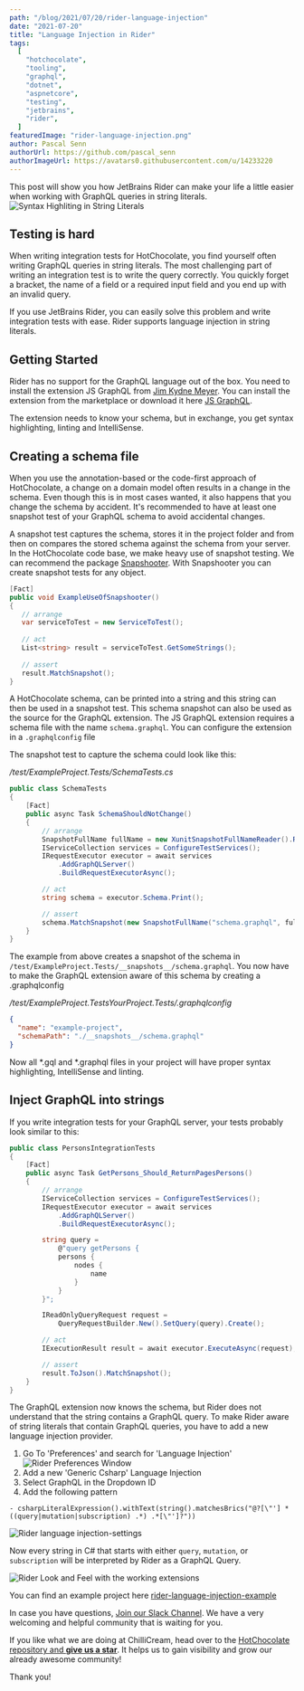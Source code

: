 ```yaml
---
path: "/blog/2021/07/20/rider-language-injection"
date: "2021-07-20"
title: "Language Injection in Rider"
tags:
  [
    "hotchocolate",
    "tooling",
    "graphql",
    "dotnet",
    "aspnetcore",
    "testing",
    "jetbrains",
    "rider",
  ]
featuredImage: "rider-language-injection.png"
author: Pascal Senn
authorUrl: https://github.com/pascal_senn
authorImageUrl: https://avatars0.githubusercontent.com/u/14233220
---
```


This post will show you how JetBrains Rider can make your life a little easier when working with GraphQL queries in string literals.
![Syntax Highliting in String Literals](./header.png)

## Testing is hard

When writing integration tests for HotChocolate, you find yourself often writing GraphQL queries in string literals. The
most challenging part of writing an integration test is to write the query correctly. You quickly forget a bracket, the
name of a field or a required input field and you end up with an invalid query.

If you use JetBrains Rider, you can easily solve this problem and write integration tests with ease. Rider supports
language injection in string literals.

## Getting Started

Rider has no support for the GraphQL language out of the box. You need to install the extension JS GraphQL
from [Jim Kydne Meyer](https://github.com/jimkyndemeyer). You can install the extension from the marketplace or download
it here [JS GraphQL](https://plugins.jetbrains.com/plugin/8097-js-graphql).

The extension needs to know your schema, but in exchange, you get syntax highlighting, linting and IntelliSense.

## Creating a schema file

When you use the annotation-based or the code-first approach of HotChocolate, a change on a domain model often results
in a change in the schema. Even though this is in most cases wanted, it also happens that you change the schema by
accident. It's recommended to have at least one snapshot test of your GraphQL schema to avoid accidental changes.

A snapshot test captures the schema, stores it in the project folder and from then on compares the stored schema against
the schema from your server. In the HotChocolate code base, we make heavy use of snapshot testing. We can recommend the
package [Snapshooter](https://swisslife-oss.github.io/snapshooter/docs/get-started). With Snapshooter you can create snapshot tests for any object.

```csharp
[Fact]
public void ExampleUseOfSnapshooter() 
{
   // arrange
   var serviceToTest = new ServiceToTest();
   
   // act
   List<string> result = serviceToTest.GetSomeStrings();
   
   // assert
   result.MatchSnapshot();
}
```

A HotChocolate schema, can be printed into a string and this string can then be used in a snapshot test. This schema
snapshot can also be used as the source for the GraphQL extension. The JS GraphQL extension requires a schema file with
the name `schema.graphql`. You can configure the extension in a `.graphqlconfig` file

The snapshot test to capture the schema could look like this:

*/test/ExampleProject.Tests/SchemaTests.cs*

```csharp
public class SchemaTests
{
    [Fact]
    public async Task SchemaShouldNotChange()
    {
        // arrange
        SnapshotFullName fullName = new XunitSnapshotFullNameReader().ReadSnapshotFullName();
        IServiceCollection services = ConfigureTestServices();
        IRequestExecutor executor = await services
            .AddGraphQLServer()
            .BuildRequestExecutorAsync();

        // act
        string schema = executor.Schema.Print();

        // assert
        schema.MatchSnapshot(new SnapshotFullName("schema.graphql", fullName.FolderPath));
    }
}
```

The example from above creates a snapshot of the schema in `/test/ExampleProject.Tests/__snapshots__/schema.graphql`. You now
have to make the GraphQL extension aware of this schema by creating a .graphqlconfig

*/test/ExampleProject.TestsYourProject.Tests/.graphqlconfig*

```json
{
  "name": "example-project",
  "schemaPath": "./__snapshots__/schema.graphql"
}
```

Now all *.gql and *.graphql files in your project will have proper syntax highlighting, IntelliSense and linting.

## Inject GraphQL into strings

If you write integration tests for your GraphQL server, your tests probably look similar to this:

```csharp
public class PersonsIntegrationTests
{
    [Fact]
    public async Task GetPersons_Should_ReturnPagesPersons()
    {
        // arrange
        IServiceCollection services = ConfigureTestServices();
        IRequestExecutor executor = await services
            .AddGraphQLServer()
            .BuildRequestExecutorAsync();

        string query =
            @"query getPersons {
            persons {
                nodes {
                    name
                }
            }
        }";

        IReadOnlyQueryRequest request =
            QueryRequestBuilder.New().SetQuery(query).Create();

        // act
        IExecutionResult result = await executor.ExecuteAsync(request);

        // assert
        result.ToJson().MatchSnapshot();
    }
}
```

The GraphQL extension now knows the schema, but Rider does not understand that the string contains a GraphQL query. 
To make Rider aware of string literals that contain GraphQL queries, you have to add a new language injection provider.

1. Go To 'Preferences' and search for 'Language Injection'
![Rider Preferences Window](./preferences.png)
2. Add a new 'Generic Csharp' Language Injection 
3. Select GraphQL in the Dropdown ID
4. Add the following pattern

```text
- csharpLiteralExpression().withText(string().matchesBrics("@?[\"'] *((query|mutation|subscription) .*) .*[\"']?"))
```
![Rider language injection-settings](./language-injection-settings.png)

Now every string in C# that starts with either `query`, `mutation`, or `subscription` will be interpreted by Rider as a GraphQL Query.

![Rider Look and Feel with the working extensions](./lookandfeel.png)

You can find an example project here [rider-language-injection-example](https://github.com/PascalSenn/rider-language-injection-example)



In case you have questions, [Join our Slack Channel](https://bit.ly/joinchilli). We have a very welcoming and helpful community that is waiting for you. 

If you like what we are doing at ChilliCream, head over to the [HotChocolate repository and **give us a star**](https://github.com/ChilliCream/hotchocolate). 
It helps us to gain visibility and grow our already awesome community!

Thank you!
